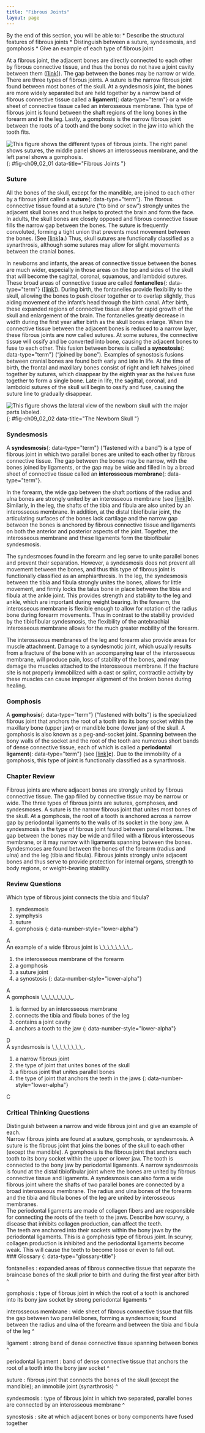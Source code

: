```yaml
---
title: "Fibrous Joints"
layout: page
---
```



<div data-type="abstract" markdown="1">
By the end of this section, you will be able to:
* Describe the structural features of fibrous joints
* Distinguish between a suture, syndesmosis, and gomphosis
* Give an example of each type of fibrous joint

</div>

At a fibrous joint, the adjacent bones are directly connected to each other by fibrous connective tissue, and thus the bones do not have a joint cavity between them ([\[link\]](#fig-ch09_02_01)). The gap between the bones may be narrow or wide. There are three types of fibrous joints. A suture is the narrow fibrous joint found between most bones of the skull. At a syndesmosis joint, the bones are more widely separated but are held together by a narrow band of fibrous connective tissue called a **ligament**{: data-type="term"} or a wide sheet of connective tissue called an interosseous membrane. This type of fibrous joint is found between the shaft regions of the long bones in the forearm and in the leg. Lastly, a gomphosis is the narrow fibrous joint between the roots of a tooth and the bony socket in the jaw into which the tooth fits.

 ![This figure shows the different types of fibrous joints. The right panel shows sutures, the middle panel shows an interosseous membrane, and the left panel shows a gomphosis.](../resources/904_Fibrous_Joints.jpg "Fibrous joints form strong connections between bones. (a) Sutures join most bones of the skull. (b) An interosseous membrane forms a syndesmosis between the radius and ulna bones of the forearm. (c) A gomphosis is a specialized fibrous joint that anchors a tooth to its socket in the jaw."){: #fig-ch09_02_01 data-title="Fibrous Joints "}

### Suture

All the bones of the skull, except for the mandible, are joined to each other by a fibrous joint called a **suture**{: data-type="term"}. The fibrous connective tissue found at a suture (“to bind or sew”) strongly unites the adjacent skull bones and thus helps to protect the brain and form the face. In adults, the skull bones are closely opposed and fibrous connective tissue fills the narrow gap between the bones. The suture is frequently convoluted, forming a tight union that prevents most movement between the bones. (See [\[link\]](#fig-ch09_02_01)**a**.) Thus, skull sutures are functionally classified as a synarthrosis, although some sutures may allow for slight movements between the cranial bones.

In newborns and infants, the areas of connective tissue between the bones are much wider, especially in those areas on the top and sides of the skull that will become the sagittal, coronal, squamous, and lambdoid sutures. These broad areas of connective tissue are called **fontanelles**{: data-type="term"} ([\[link\]](#fig-ch09_02_02)). During birth, the fontanelles provide flexibility to the skull, allowing the bones to push closer together or to overlap slightly, thus aiding movement of the infant’s head through the birth canal. After birth, these expanded regions of connective tissue allow for rapid growth of the skull and enlargement of the brain. The fontanelles greatly decrease in width during the first year after birth as the skull bones enlarge. When the connective tissue between the adjacent bones is reduced to a narrow layer, these fibrous joints are now called sutures. At some sutures, the connective tissue will ossify and be converted into bone, causing the adjacent bones to fuse to each other. This fusion between bones is called a **synostosis**{: data-type="term"} (“joined by bone”). Examples of synostosis fusions between cranial bones are found both early and late in life. At the time of birth, the frontal and maxillary bones consist of right and left halves joined together by sutures, which disappear by the eighth year as the halves fuse together to form a single bone. Late in life, the sagittal, coronal, and lambdoid sutures of the skull will begin to ossify and fuse, causing the suture line to gradually disappear.

 ![This figure shows the lateral view of the newborn skull with the major parts labeled.](../resources/905_The_Newborn_Skull.jpg "The fontanelles of a newborn&#x2019;s skull are broad areas of fibrous connective tissue that form fibrous joints between the bones of the skull."){: #fig-ch09_02_02 data-title="The Newborn Skull "}

### Syndesmosis

A **syndesmosis**{: data-type="term"} (“fastened with a band”) is a type of fibrous joint in which two parallel bones are united to each other by fibrous connective tissue. The gap between the bones may be narrow, with the bones joined by ligaments, or the gap may be wide and filled in by a broad sheet of connective tissue called an **interosseous membrane**{: data-type="term"}.

In the forearm, the wide gap between the shaft portions of the radius and ulna bones are strongly united by an interosseous membrane (see [\[link\]](#fig-ch09_02_01)**b**). Similarly, in the leg, the shafts of the tibia and fibula are also united by an interosseous membrane. In addition, at the distal tibiofibular joint, the articulating surfaces of the bones lack cartilage and the narrow gap between the bones is anchored by fibrous connective tissue and ligaments on both the anterior and posterior aspects of the joint. Together, the interosseous membrane and these ligaments form the tibiofibular syndesmosis.

The syndesmoses found in the forearm and leg serve to unite parallel bones and prevent their separation. However, a syndesmosis does not prevent all movement between the bones, and thus this type of fibrous joint is functionally classified as an amphiarthrosis. In the leg, the syndesmosis between the tibia and fibula strongly unites the bones, allows for little movement, and firmly locks the talus bone in place between the tibia and fibula at the ankle joint. This provides strength and stability to the leg and ankle, which are important during weight bearing. In the forearm, the interosseous membrane is flexible enough to allow for rotation of the radius bone during forearm movements. Thus in contrast to the stability provided by the tibiofibular syndesmosis, the flexibility of the antebrachial interosseous membrane allows for the much greater mobility of the forearm.

The interosseous membranes of the leg and forearm also provide areas for muscle attachment. Damage to a syndesmotic joint, which usually results from a fracture of the bone with an accompanying tear of the interosseous membrane, will produce pain, loss of stability of the bones, and may damage the muscles attached to the interosseous membrane. If the fracture site is not properly immobilized with a cast or splint, contractile activity by these muscles can cause improper alignment of the broken bones during healing.

### Gomphosis

A **gomphosis**{: data-type="term"} (“fastened with bolts”) is the specialized fibrous joint that anchors the root of a tooth into its bony socket within the maxillary bone (upper jaw) or mandible bone (lower jaw) of the skull. A gomphosis is also known as a peg-and-socket joint. Spanning between the bony walls of the socket and the root of the tooth are numerous short bands of dense connective tissue, each of which is called a **periodontal ligament**{: data-type="term"} (see [\[link\]](#fig-ch09_02_01)**c**). Due to the immobility of a gomphosis, this type of joint is functionally classified as a synarthrosis.

### Chapter Review

Fibrous joints are where adjacent bones are strongly united by fibrous connective tissue. The gap filled by connective tissue may be narrow or wide. The three types of fibrous joints are sutures, gomphoses, and syndesmoses. A suture is the narrow fibrous joint that unites most bones of the skull. At a gomphosis, the root of a tooth is anchored across a narrow gap by periodontal ligaments to the walls of its socket in the bony jaw. A syndesmosis is the type of fibrous joint found between parallel bones. The gap between the bones may be wide and filled with a fibrous interosseous membrane, or it may narrow with ligaments spanning between the bones. Syndesmoses are found between the bones of the forearm (radius and ulna) and the leg (tibia and fibula). Fibrous joints strongly unite adjacent bones and thus serve to provide protection for internal organs, strength to body regions, or weight-bearing stability.

### Review Questions

<div data-type="exercise">
<div data-type="problem" markdown="1">
Which type of fibrous joint connects the tibia and fibula?

1.  syndesmosis
2.  symphysis
3.  suture
4.  gomphosis
{: data-number-style="lower-alpha"}

</div>
<div data-type="solution" markdown="1">
A

</div>
</div>

<div data-type="exercise">
<div data-type="problem" markdown="1">
An example of a wide fibrous joint is \_\_\_\_\_\_\_\_.

1.  the interosseous membrane of the forearm
2.  a gomphosis
3.  a suture joint
4.  a synostosis
{: data-number-style="lower-alpha"}

</div>
<div data-type="solution" markdown="1">
A

</div>
</div>

<div data-type="exercise">
<div data-type="problem" markdown="1">
A gomphosis \_\_\_\_\_\_\_\_.

1.  is formed by an interosseous membrane
2.  connects the tibia and fibula bones of the leg
3.  contains a joint cavity
4.  anchors a tooth to the jaw
{: data-number-style="lower-alpha"}

</div>
<div data-type="solution" markdown="1">
D

</div>
</div>

<div data-type="exercise">
<div data-type="problem" markdown="1">
A syndesmosis is \_\_\_\_\_\_\_\_.

1.  a narrow fibrous joint
2.  the type of joint that unites bones of the skull
3.  a fibrous joint that unites parallel bones
4.  the type of joint that anchors the teeth in the jaws
{: data-number-style="lower-alpha"}

</div>
<div data-type="solution" markdown="1">
C

</div>
</div>

### Critical Thinking Questions

<div data-type="exercise">
<div data-type="problem" markdown="1">
Distinguish between a narrow and wide fibrous joint and give an example of each.

</div>
<div data-type="solution" markdown="1">
Narrow fibrous joints are found at a suture, gomphosis, or syndesmosis. A suture is the fibrous joint that joins the bones of the skull to each other (except the mandible). A gomphosis is the fibrous joint that anchors each tooth to its bony socket within the upper or lower jaw. The tooth is connected to the bony jaw by periodontal ligaments. A narrow syndesmosis is found at the distal tibiofibular joint where the bones are united by fibrous connective tissue and ligaments. A syndesmosis can also form a wide fibrous joint where the shafts of two parallel bones are connected by a broad interosseous membrane. The radius and ulna bones of the forearm and the tibia and fibula bones of the leg are united by interosseous membranes.

</div>
</div>

<div data-type="exercise">
<div data-type="problem" markdown="1">
The periodontal ligaments are made of collagen fibers and are responsible for connecting the roots of the teeth to the jaws. Describe how scurvy, a disease that inhibits collagen production, can affect the teeth.

</div>
<div data-type="solution" markdown="1">
The teeth are anchored into their sockets within the bony jaws by the periodontal ligaments. This is a gomphosis type of fibrous joint. In scurvy, collagen production is inhibited and the periodontal ligaments become weak. This will cause the teeth to become loose or even to fall out.

</div>
</div>

<div data-type="glossary" markdown="1">
### Glossary
{: data-type="glossary-title"}

fontanelles
: expanded areas of fibrous connective tissue that separate the braincase bones of the skull prior to birth and during the first year after birth
^

gomphosis
: type of fibrous joint in which the root of a tooth is anchored into its bony jaw socket by strong periodontal ligaments
^

interosseous membrane
: wide sheet of fibrous connective tissue that fills the gap between two parallel bones, forming a syndesmosis; found between the radius and ulna of the forearm and between the tibia and fibula of the leg
^

ligament
: strong band of dense connective tissue spanning between bones
^

periodontal ligament
: band of dense connective tissue that anchors the root of a tooth into the bony jaw socket
^

suture
: fibrous joint that connects the bones of the skull (except the mandible); an immobile joint (synarthrosis)
^

syndesmosis
: type of fibrous joint in which two separated, parallel bones are connected by an interosseous membrane
^

synostosis
: site at which adjacent bones or bony components have fused together

</div>

